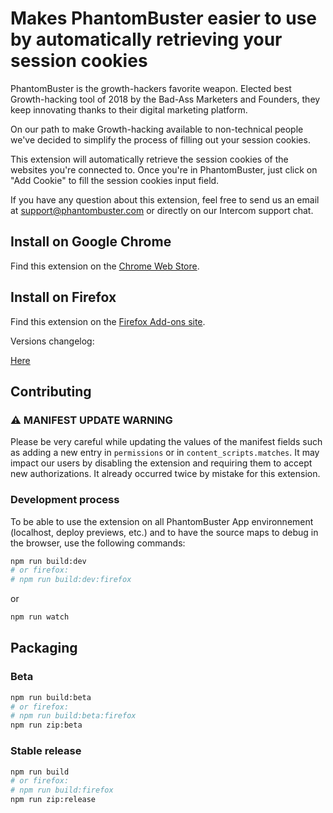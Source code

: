 # Makes PhantomBuster easier to use by automatically retrieving your session cookies

PhantomBuster is the growth-hackers favorite weapon. Elected best Growth-hacking tool of 2018 by the Bad-Ass Marketers and Founders, they keep innovating thanks to their digital marketing platform.

On our path to make Growth-hacking available to non-technical people we've decided to simplify the process of filling out your session cookies.

This extension will automatically retrieve the session cookies of the websites you're connected to. Once you're in PhantomBuster, just click on "Add Cookie" to fill the session cookies input field.

If you have any question about this extension, feel free to send us an email at support@phantombuster.com or directly on our Intercom support chat.

## Install on Google Chrome

Find this extension on the [Chrome Web Store](https://chrome.google.com/webstore/detail/phantombuster/mdlnjfcpdiaclglfbdkbleiamdafilil).

## Install on Firefox

Find this extension on the [Firefox Add-ons site](https://addons.mozilla.org/fr/firefox/addon/phantombuster/).

Versions changelog:

[Here](https://github.com/phantombuster/web-browser-extension/releases)

## Contributing

### ⚠️ MANIFEST UPDATE WARNING

Please be very careful while updating the values of the manifest fields such as adding a new entry in `permissions` or in `content_scripts.matches`. It may impact our users by disabling the extension and requiring them to accept new authorizations. It already occurred twice by mistake for this extension.

### Development process

To be able to use the extension on all PhantomBuster App environnement (localhost, deploy previews, etc.) and to have the source maps to debug in the browser, use the following commands:

```sh
npm run build:dev
# or firefox:
# npm run build:dev:firefox
```

or

```sh
npm run watch
```

## Packaging

### Beta

```sh
npm run build:beta
# or firefox:
# npm run build:beta:firefox
npm run zip:beta
```

### Stable release

```sh
npm run build
# or firefox:
# npm run build:firefox
npm run zip:release
```
